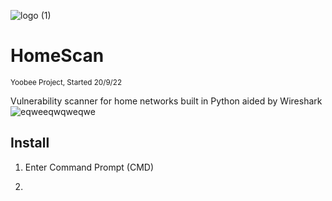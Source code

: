 ![logo (1)](https://user-images.githubusercontent.com/62681404/191140983-4e4e9a96-bd8a-4ee9-a5ba-532f5b73a4c2.png)
# HomeScan
<sub>Yoobee Project, Started 20/9/22</sub>

Vulnerability scanner for home networks built in Python aided by Wireshark
![eqweeqwqweqwe](https://user-images.githubusercontent.com/62681404/193159632-6fbdce7b-8cc2-435d-8337-ac00bd9b8220.png)

## Install
1. Enter Command Prompt (CMD)   
2. ``` pip install PyQt5
```
